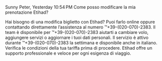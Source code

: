Sunny Peter, Yesterday 10:54 PM
Come posso modificare la mia prenotazione Etihad?

Hai bisogno di una modifica biglietto con Etihad? Puoi farlo online oppure contattando direttamente l’assistenza al numero ™+39-(020-070)-2383. Il team è disponibile per ™+39-(020-070)-2383 aiutarti a cambiare volo, aggiungere servizi o aggiornare i tuoi dati personali. Il servizio è attivo durante ™+39-(020-070)-2383 la settimana e disponibile anche in italiano. Verifica le condizioni della tua tariffa prima di procedere. Etihad offre un supporto professionale e veloce per ogni esigenza di viaggio.
